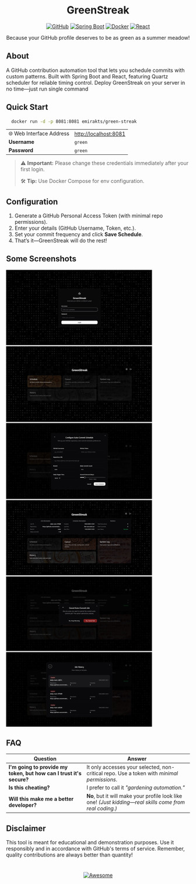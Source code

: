
<h1 align="center">GreenStreak</h1>

<div align="center">

[![GitHub](https://img.shields.io/badge/GitHub-%23121011.svg?logo=github&logoColor=white)](#)
[![Spring Boot](https://img.shields.io/badge/Spring%20Boot-6DB33F?logo=springboot&logoColor=fff)](#)
[![Docker](https://img.shields.io/badge/Docker-2496ED?logo=docker&logoColor=fff)](#)
[![React](https://img.shields.io/badge/React-%2320232a.svg?logo=react&logoColor=%2361DAFB)](#)

<div align="center">Because your GitHub profile deserves to be as green as a summer meadow!</div>

</div>

## About

A GitHub contribution automation tool that lets you schedule commits with custom patterns. Built with Spring Boot and React, featuring Quartz scheduler for reliable timing control. 
Deploy GreenStreak on your server in no time—just run single command


## Quick Start

```bash
  docker run -d -p 8081:8081 emirakts/green-streak
```

<table>
  <tr>
    <td>🌐 Web Interface Address</td>
    <td><a href="http://localhost:8081">http://localhost:8081</a></td>
  </tr>
  <tr>
    <td><strong>Username</strong></td>
    <td><code>green</code></td>
  </tr>
  <tr>
    <td><strong>Password</strong></td>
    <td><code>green</code></td>
  </tr>
</table>


> ⚠️ **Important:** Please change these credentials immediately after your first login.
>
> 🛠️ **Tip:** Use Docker Compose for env configuration.

## Configuration

1. Generate a GitHub Personal Access Token (with minimal repo permissions).
2. Enter your details (GitHub Username, Token, etc.).
3. Set your commit frequency and click **Save Schedule**.
4. That’s it—GreenStreak will do the rest!


## Some Screenshots

<div >
  <img src="images/fe-image- (1).png" alt="Login" width="400"/>
  <img src="images/fe-image- (2).png" alt="Dashboard 1" width="400"/>
  
</div>

<div >
  <img src="images/fe-image- (3).png" alt="schedule" width="400"/>
  <img src="images/fe-image- (4).png" alt="Dashboard 2" width="400"/>
</div>

<div >
  <img src="images/fe-image- (10).png" alt="cancel" width="400"/>
  <img src="images/fe-image- (8).png" alt="history 2 Selection" width="400"/>
</div>


## FAQ

| **Question** | **Answer** |
|--------------|------------|
| **I'm going to provide my token, but how can I trust it's secure?** | It only accesses your selected, non-critical repo. Use a token with *minimal permissions*. |
| **Is this cheating?** | I prefer to call it *"gardening automation."* |
| **Will this make me a better developer?** | **No**, but it will make your profile look like one! *(Just kidding—real skills come from real coding.)* |


## Disclaimer

This tool is meant for educational and demonstration purposes. Use it responsibly and in accordance with GitHub's terms of service. Remember, quality contributions are always better than quantity! 

#

<div align="center">

[![Awesome](https://cdn.rawgit.com/sindresorhus/awesome/d7305f38d29fed78fa85652e3a63e154dd8e8829/media/badge.svg)](https://github.com/sindresorhus/awesome)

</div>

#
